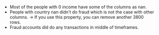 * Most of the people with 0 income have some of the columns as nan.
* People with country nan didn't do fraud which is not the case with other columns. -> If you use this property, you can remove another 3800 rows.
* Fraud accounts did do any transactions in middle of timeframes.